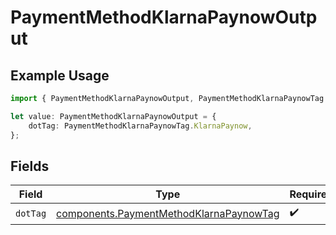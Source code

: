 # PaymentMethodKlarnaPaynowOutput

## Example Usage

```typescript
import { PaymentMethodKlarnaPaynowOutput, PaymentMethodKlarnaPaynowTag } from "@boltpay/bolt-typescript-sdk/models/components";

let value: PaymentMethodKlarnaPaynowOutput = {
    dotTag: PaymentMethodKlarnaPaynowTag.KlarnaPaynow,
};
```

## Fields

| Field                                                                                              | Type                                                                                               | Required                                                                                           | Description                                                                                        | Example                                                                                            |
| -------------------------------------------------------------------------------------------------- | -------------------------------------------------------------------------------------------------- | -------------------------------------------------------------------------------------------------- | -------------------------------------------------------------------------------------------------- | -------------------------------------------------------------------------------------------------- |
| `dotTag`                                                                                           | [components.PaymentMethodKlarnaPaynowTag](../../models/components/paymentmethodklarnapaynowtag.md) | :heavy_check_mark:                                                                                 | N/A                                                                                                | klarna_paynow                                                                                      |